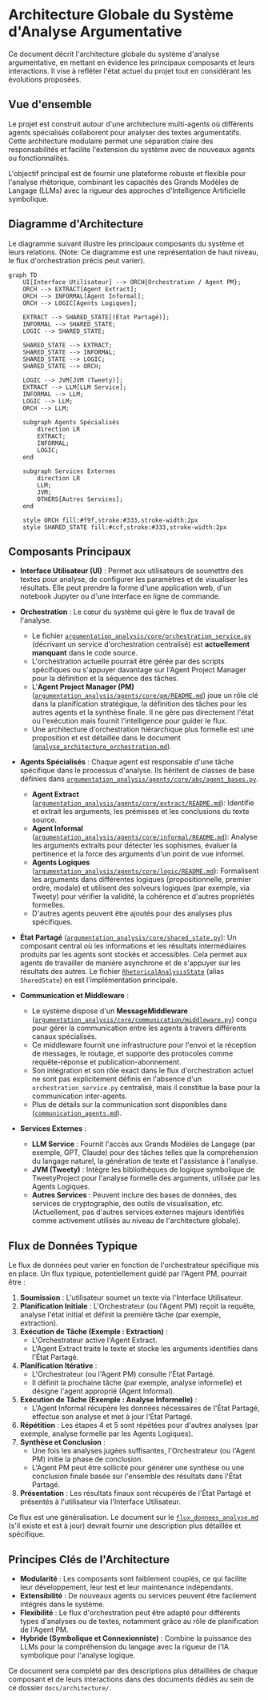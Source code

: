 # Architecture Globale du Système d'Analyse Argumentative

Ce document décrit l'architecture globale du système d'analyse argumentative, en mettant en évidence les principaux composants et leurs interactions. Il vise à refléter l'état actuel du projet tout en considérant les évolutions proposées.

## Vue d'ensemble

Le projet est construit autour d'une architecture multi-agents où différents agents spécialisés collaborent pour analyser des textes argumentatifs. Cette architecture modulaire permet une séparation claire des responsabilités et facilite l'extension du système avec de nouveaux agents ou fonctionnalités.

L'objectif principal est de fournir une plateforme robuste et flexible pour l'analyse rhétorique, combinant les capacités des Grands Modèles de Langage (LLMs) avec la rigueur des approches d'Intelligence Artificielle symbolique.

## Diagramme d'Architecture

Le diagramme suivant illustre les principaux composants du système et leurs relations. (Note: Ce diagramme est une représentation de haut niveau, le flux d'orchestration précis peut varier).

```mermaid
graph TD
    UI[Interface Utilisateur] --> ORCH{Orchestration / Agent PM};
    ORCH --> EXTRACT[Agent Extract];
    ORCH --> INFORMAL[Agent Informal];
    ORCH --> LOGIC[Agents Logiques];
    
    EXTRACT --> SHARED_STATE[(État Partagé)];
    INFORMAL --> SHARED_STATE;
    LOGIC --> SHARED_STATE;
    
    SHARED_STATE --> EXTRACT;
    SHARED_STATE --> INFORMAL;
    SHARED_STATE --> LOGIC;
    SHARED_STATE --> ORCH;

    LOGIC --> JVM[JVM (Tweety)];
    EXTRACT --> LLM[LLM Service];
    INFORMAL --> LLM;
    LOGIC --> LLM;
    ORCH --> LLM;

    subgraph Agents Spécialisés
        direction LR
        EXTRACT;
        INFORMAL;
        LOGIC;
    end

    subgraph Services Externes
        direction LR
        LLM;
        JVM;
        OTHERS[Autres Services];
    end
    
    style ORCH fill:#f9f,stroke:#333,stroke-width:2px
    style SHARED_STATE fill:#ccf,stroke:#333,stroke-width:2px
```

## Composants Principaux

-   **Interface Utilisateur (UI)** : Permet aux utilisateurs de soumettre des textes pour analyse, de configurer les paramètres et de visualiser les résultats. Elle peut prendre la forme d'une application web, d'un notebook Jupyter ou d'une interface en ligne de commande.

-   **Orchestration** : Le cœur du système qui gère le flux de travail de l'analyse.
    *   Le fichier [`argumentation_analysis/core/orchestration_service.py`](../../argumentation_analysis/core/orchestration_service.py) (décrivant un service d'orchestration centralisé) est **actuellement manquant** dans le code source.
    *   L'orchestration actuelle pourrait être gérée par des scripts spécifiques ou s'appuyer davantage sur l'Agent Project Manager pour la définition et la séquence des tâches.
    *   L'**Agent Project Manager (PM)** ([`argumentation_analysis/agents/core/pm/README.md`](../../argumentation_analysis/agents/core/pm/README.md:1)) joue un rôle clé dans la planification stratégique, la définition des tâches pour les autres agents et la synthèse finale. Il ne gère pas directement l'état ou l'exécution mais fournit l'intelligence pour guider le flux.
    *   Une architecture d'orchestration hiérarchique plus formelle est une proposition et est détaillée dans le document ([`analyse_architecture_orchestration.md`](./analyse_architecture_orchestration.md:0)).

-   **Agents Spécialisés** : Chaque agent est responsable d'une tâche spécifique dans le processus d'analyse. Ils héritent de classes de base définies dans [`argumentation_analysis/agents/core/abc/agent_bases.py`](../../argumentation_analysis/agents/core/abc/agent_bases.py:1).
    -   **Agent Extract** ([`argumentation_analysis/agents/core/extract/README.md`](../../argumentation_analysis/agents/core/extract/README.md:1)): Identifie et extrait les arguments, les prémisses et les conclusions du texte source.
    -   **Agent Informal** ([`argumentation_analysis/agents/core/informal/README.md`](../../argumentation_analysis/agents/core/informal/README.md:1)): Analyse les arguments extraits pour détecter les sophismes, évaluer la pertinence et la force des arguments d'un point de vue informel.
    -   **Agents Logiques** ([`argumentation_analysis/agents/core/logic/README.md`](../../argumentation_analysis/agents/core/logic/README.md:1)): Formalisent les arguments dans différentes logiques (propositionnelle, premier ordre, modale) et utilisent des solveurs logiques (par exemple, via Tweety) pour vérifier la validité, la cohérence et d'autres propriétés formelles.
    -   D'autres agents peuvent être ajoutés pour des analyses plus spécifiques.

-   **État Partagé** ([`argumentation_analysis/core/shared_state.py`](../../argumentation_analysis/core/shared_state.py:1)): Un composant central où les informations et les résultats intermédiaires produits par les agents sont stockés et accessibles. Cela permet aux agents de travailler de manière asynchrone et de s'appuyer sur les résultats des autres. Le fichier [`RhetoricalAnalysisState`](../../argumentation_analysis/core/shared_state.py:12) (alias `SharedState`) en est l'implémentation principale.

-   **Communication et Middleware** :
    -   Le système dispose d'un **MessageMiddleware** ([`argumentation_analysis/core/communication/middleware.py`](../../argumentation_analysis/core/communication/middleware.py:1)) conçu pour gérer la communication entre les agents à travers différents canaux spécialisés.
    -   Ce middleware fournit une infrastructure pour l'envoi et la réception de messages, le routage, et supporte des protocoles comme requête-réponse et publication-abonnement.
    -   Son intégration et son rôle exact dans le flux d'orchestration actuel ne sont pas explicitement définis en l'absence d'un `orchestration_service.py` centralisé, mais il constitue la base pour la communication inter-agents.
    -   Plus de détails sur la communication sont disponibles dans ([`communication_agents.md`](./communication_agents.md:0)).

-   **Services Externes** :
    -   **LLM Service** : Fournit l'accès aux Grands Modèles de Langage (par exemple, GPT, Claude) pour des tâches telles que la compréhension du langage naturel, la génération de texte et l'assistance à l'analyse.
    -   **JVM (Tweety)** : Intègre les bibliothèques de logique symbolique de TweetyProject pour l'analyse formelle des arguments, utilisée par les Agents Logiques.
    -   **Autres Services** : Peuvent inclure des bases de données, des services de cryptographie, des outils de visualisation, etc. (Actuellement, pas d'autres services externes majeurs identifiés comme activement utilisés au niveau de l'architecture globale).

## Flux de Données Typique

Le flux de données peut varier en fonction de l'orchestrateur spécifique mis en place. Un flux typique, potentiellement guidé par l'Agent PM, pourrait être :

1.  **Soumission** : L'utilisateur soumet un texte via l'Interface Utilisateur.
2.  **Planification Initiale** : L'Orchestrateur (ou l'Agent PM) reçoit la requête, analyse l'état initial et définit la première tâche (par exemple, extraction).
3.  **Exécution de Tâche (Exemple : Extraction)** :
    *   L'Orchestrateur active l'Agent Extract.
    *   L'Agent Extract traite le texte et stocke les arguments identifiés dans l'État Partagé.
4.  **Planification Itérative** :
    *   L'Orchestrateur (ou l'Agent PM) consulte l'État Partagé.
    *   Il définit la prochaine tâche (par exemple, analyse informelle) et désigne l'agent approprié (Agent Informal).
5.  **Exécution de Tâche (Exemple : Analyse Informelle)** :
    *   L'Agent Informal récupère les données nécessaires de l'État Partagé, effectue son analyse et met à jour l'État Partagé.
6.  **Répétition** : Les étapes 4 et 5 sont répétées pour d'autres analyses (par exemple, analyse formelle par les Agents Logiques).
7.  **Synthèse et Conclusion** :
    *   Une fois les analyses jugées suffisantes, l'Orchestrateur (ou l'Agent PM) initie la phase de conclusion.
    *   L'Agent PM peut être sollicité pour générer une synthèse ou une conclusion finale basée sur l'ensemble des résultats dans l'État Partagé.
8.  **Présentation** : Les résultats finaux sont récupérés de l'État Partagé et présentés à l'utilisateur via l'Interface Utilisateur.

Ce flux est une généralisation. Le document sur le [`flux_donnees_analyse.md`](./flux_donnees_analyse.md:0) (s'il existe et est à jour) devrait fournir une description plus détaillée et spécifique.

## Principes Clés de l'Architecture

-   **Modularité** : Les composants sont faiblement couplés, ce qui facilite leur développement, leur test et leur maintenance indépendants.
-   **Extensibilité** : De nouveaux agents ou services peuvent être facilement intégrés dans le système.
-   **Flexibilité** : Le flux d'orchestration peut être adapté pour différents types d'analyses ou de textes, notamment grâce au rôle de planification de l'Agent PM.
-   **Hybride (Symbolique et Connexionniste)** : Combine la puissance des LLMs pour la compréhension du langage avec la rigueur de l'IA symbolique pour l'analyse logique.

Ce document sera complété par des descriptions plus détaillées de chaque composant et de leurs interactions dans des documents dédiés au sein de ce dossier `docs/architecture/`.